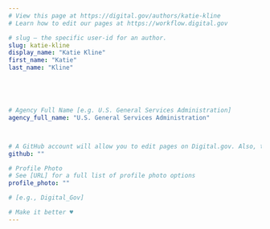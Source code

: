 ```yaml
---
# View this page at https://digital.gov/authors/katie-kline
# Learn how to edit our pages at https://workflow.digital.gov

# slug — the specific user-id for an author.
slug: katie-kline
display_name: "Katie Kline"
first_name: "Katie"
last_name: "Kline"





# Agency Full Name [e.g. U.S. General Services Administration]
agency_full_name: "U.S. General Services Administration"



# A GitHub account will allow you to edit pages on Digital.gov. Also, the image used in your GitHub account can be used to populate your digital.gov profile photo. Learn more about getting a Github account at [URL]
github: ""

# Profile Photo
# See [URL] for a full list of profile photo options
profile_photo: ""

# [e.g., Digital_Gov]

# Make it better ♥
---
```

